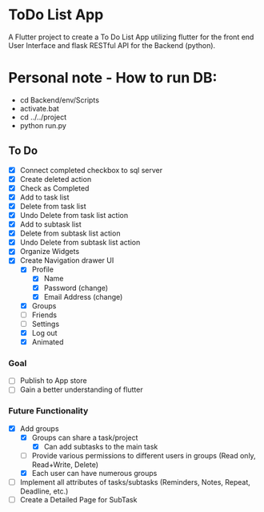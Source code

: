 # ToDo List App

A Flutter project to create a To Do List App utilizing flutter for the front end User Interface and flask RESTful API for the Backend (python).

# Personal note - How to run DB:
- cd Backend/env/Scripts
- activate.bat
- cd ../../project
- python run.py

## To Do

- [x] Connect completed checkbox to sql server
- [x] Create deleted action
- [x] Check as Completed
- [x] Add to task list
- [x] Delete from task list
- [x] Undo Delete from task list action
- [x] Add to subtask list
- [x] Delete from subtask list action
- [x] Undo Delete from subtask list action
- [x] Organize Widgets
- [x] Create Navigation drawer UI
  - [x] Profile
    - [x] Name
    - [x] Password (change)
    - [x] Email Address (change)
  - [x] Groups
  - [ ] Friends
  - [ ] Settings
  - [x] Log out
  - [x] Animated

### Goal

- [ ] Publish to App store
- [ ] Gain a better understanding of flutter

### Future Functionality
- [x] Add groups
  - [x] Groups can share a task/project
    - [x] Can add subtasks to the main task
  - [ ] Provide various permissions to different users in groups (Read only, Read+Write, Delete)
  - [x] Each user can have numerous groups
- [ ] Implement all attributes of tasks/subtasks (Reminders, Notes, Repeat, Deadline, etc.)
- [ ] Create a Detailed Page for SubTask
